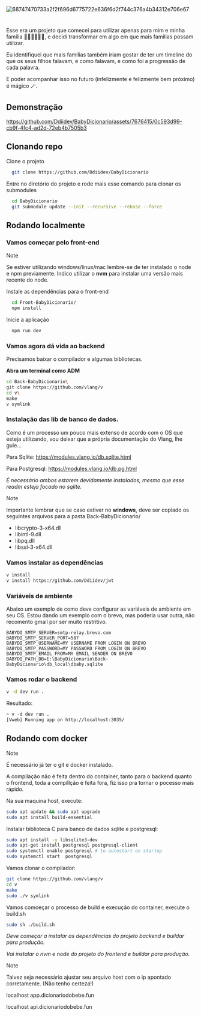 
![68747470733a2f2f696d6775722e636f6d2f744c376a4b34312e706e67](https://github.com/Ddiidev/BabyDicionario/assets/7676415/bb28df35-3ac3-4379-944d-c7a1166ba8cf)

# 

Esse era um projeto que comecei para utilizar apenas para mim e minha família 🧑🏻‍👩🏾‍👦🏻, e decidi transformar em algo em que mais familias possam utilizar.

Eu identifiquei que mais familias também iriam gostar de ter um timeline do que os seus filhos falavam, e como falavam, e como foi a progressão de cada palavra.

E poder acompanhar isso no futuro (infelizmente e felizmente bem próximo) é mágico 🪄.


## Demonstração

https://github.com/Ddiidev/BabyDicionario/assets/7676415/0c593d99-cb9f-4fc4-ad2d-72eb4b7505b3


## Clonando repo

Clone o projeto

```bash
  git clone https://github.com/Ddiidev/BabyDicionario
```

Entre no diretório do projeto e rode mais esse comando para clonar os submodules

```bash
  cd BabyDicionario
  git submodule update --init --recursive --rebase --force
```
## Rodando localmente

### Vamos começar pelo front-end

> [!NOTE]
> Se estiver utilizando windows/linux/mac lembre-se de ter instalado o node e npm previamente.
> Indico utilizar o **nvm** para instalar uma versão mais recente do node.

Instale as dependências para o front-end

```bash
  cd Front-BabyDicionario/
  npm install
```

Inicie a aplicação

```bash
  npm run dev
```

### Vamos agora dá vida ao backend

Precisamos baixar o compilador e algumas bibliotecas.

**Abra um terminal como ADM**
```bash
cd Back-BabyDicionario\
git clone https://github.com/vlang/v
cd v\
make
v symlink
```

### Instalação das lib de banco de dados.

Como é um processo um pouco mais extenso de acordo com o OS que esteja utilizando, vou deixar que a própria documentação do Vlang, lhe guie...

Para Sqlite: https://modules.vlang.io/db.sqlite.html

Para Postgresql: https://modules.vlang.io/db.pg.html

_É necessário ambos estarem devidamente instalados, mesmo que esse readm esteja focado no sqlite._

> [!Note]
> Importante lembrar que se caso estiver no **windows**, deve ser copiado os seguintes arquivos para a pasta Back-BabyDicionario/
> - libcrypto-3-x64.dll
> - libintl-9.dll
> - libpq.dll
> - libssl-3-x64.dll

### Vamos instalar as dependências

```bash
v install
v install https://github.com/Ddiidev/jwt
```


### Variáveis de ambiente

Abaixo um exemplo de como deve configurar as variáveis de ambiente em seu OS.
Estou dando um exemplo com o brevo, mas poderia usar outra, não recomento gmail por ser muito restritivo.

```
BABYDI_SMTP_SERVER=smtp-relay.brevo.com
BABYDI_SMTP_SERVER_PORT=587
BABYDI_SMTP_USERNAME=MY USERNAME FROM LOGIN ON BREVO
BABYDI_SMTP_PASSWORD=MY PASSWORD FROM LOGIN ON BREVO
BABYDI_SMTP_EMAIL_FROM=MY EMAIL SENDER ON BREVO
BABYDI_PATH_DB=E:\BabyDicionario\Back-BabyDicionario\db_local\dbaby.sqlite
```

### Vamos rodar o backend

```bash
v -d dev run .
```

Resultado:
```bash
> v -d dev run .
[Vweb] Running app on http://localhost:3035/
```
## Rodando com docker

> [!NOTE]
> É necessário já ter o git e docker instalado.

A compilação não é feita dentro do container, tanto para o backend quanto o frontend, toda a compillção é feita fora, fiz isso pra tornar o pocesso mais rápido.

Na sua maquina host, execute:

```bash
sudo apt update && sudo apt upgrade
sudo apt install build-essential
```

Instalar biblioteca C para banco de dados sqlite e postgresql:

```bash
sudo apt install -y libsqlite3-dev
sudo apt-get install postgresql postgresql-client
sudo systemctl enable postgresql # to autostart on startup
sudo systemctl start  postgresql
```

Vamos clonar o compilador:

```bash
git clone https://github.com/vlang/v
cd v
make
sudo ./v symlink
```

Vamos comoeçar o processo de build e execução do container, execute o build.sh

```bash
sudo sh ./build.sh
```

_Deve começar a instalar as dependências do projeto backend e buildar para produção._

_Vai instalar o nvm e node do projeto do frontend e buildar para produção._

> [!NOTE]
> Talvez seja necessário ajustar seu arquivo host com o ip apontado corretamente. (Não tenho certeza!)
> 
> localhost app.dicionariodobebe.fun
> 
> localhost api.dicionariodobebe.fun
